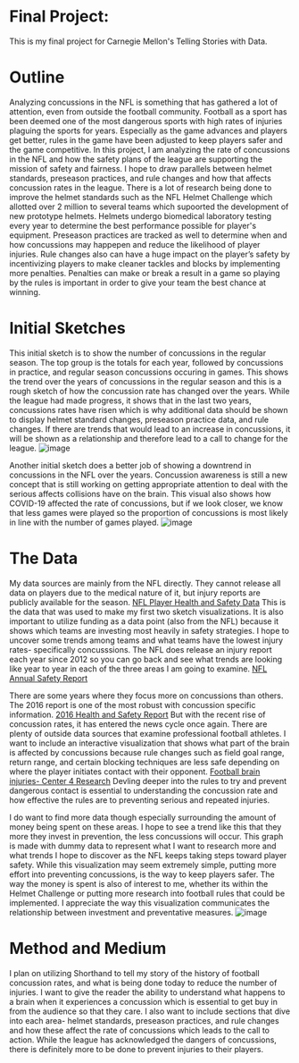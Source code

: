 # Final Project: 
This is my final project for Carnegie Mellon's Telling Stories with Data.
# Outline
  Analyzing concussions in the NFL is something that has gathered a lot of attention, even from outside the football community. Football as a sport has been deemed one of the most dangerous sports with high rates of injuries plaguing the sports for years. Especially as the game advances and players get better, rules in the game have been adjusted to keep players safer and the game competitive. In this project, I am analyzing the rate of concussions in the NFL and how the safety plans of the league are supporting the mission of safety and fairness. I hope to draw parallels between helmet standards, preseason practices, and rule changes and how that affects concussion rates in the league. There is a lot of research being done to improve the helmet standards such as the NFL Helmet Challenge which allotted over 2 million to several teams which supoorted the development of new prototype helmets. Helmets undergo biomedical laboratory testing every year to determine the best performance possible for player's equipment. Preseason practices are tracked as well to determine when and how concussions may happepen and reduce the likelihood of player injuries. Rule changes also can have a huge impact on the player’s safety by incentivizing players to make cleaner tackles and blocks by implementing more penalties. Penalties can make or break a result in a game so playing by the rules is important in order to give your team the best chance at winning.  
# Initial Sketches
  This initial sketch is to show the number of concussions in the regular season. The top group is the totals for each year, followed by concussions in practice, and regular season concussions occuring in games. This shows the trend over the years of concussions in the regular season and this is a rough sketch of how the concussion rate has changed over the years. While the league had made progress, it shows that in the last two years, concussions rates have risen which is why additional data should be shown to display helmet standard changes, preseason practice data, and rule changes. If there are trends that would lead to an increase in concussions, it will be shown as a relationship and therefore lead to a call to change for the league.
  ![image](https://user-images.githubusercontent.com/116730721/218504121-fe2220d6-8df5-4356-bbbe-5e002c8d0fe1.png)
  
  Another initial sketch does a better job of showing a downtrend in concussions in the NFL over the years. Concussion awareness is still a new concept that is still working on getting appropriate attention to deal with the serious affects collisions have on the brain. This visual also shows how COVID-19 affected the rate of concussions, but if we look closer, we know that less games were played so the proportion of concussions is most likely in line with the number of games played. 
  ![image](https://user-images.githubusercontent.com/116730721/218610624-a2aa00b9-4215-4544-ac44-85c2b8fa2108.png)


# The Data
  My data sources are mainly from the NFL directly. They cannot release all data on players due to the medical nature of it, but injury reports are publicly available for the season. [NFL Player Health and Safety Data](https://www.nfl.com/playerhealthandsafety/health-and-wellness/injury-data/injury-data) This is the data that was used to make my first two sketch visualizations. 
  It is also important to utilize funding as a data point (also from the NFL) because it shows which teams are investing most heavily in safety strategies. I hope to uncover some trends among teams and what teams have the lowest injury rates- specifically concusssions. The NFL does release an injury report each year since 2012 so you can go back and see what trends are looking like year to year in each of the three areas I am going to examine. [NFL Annual Safety Report](https://annualreport.playsmartplaysafe.com/)
  
  There are some years where they focus more on concussions than others. The 2016 report is one of the most robust with concussion specific information. [2016 Health and Safety Report](https://static.www.nfl.com/image/upload/v1597323229/league/odido2a0jik6eu9kgzyu.pdf)
  But with the recent rise of concussion rates, it has entered the news cycle once again. There are plenty of outside data sources that examine professional football athletes. I want to include an interactive visualization that shows what part of the brain is affected by concussions because rule changes such as field goal range, return range, and certain blocking techniques are less safe depending on where the player initiates contact with their opponent. [Football brain injuries- Center 4 Research](https://www.center4research.org/football-brain-injuries-need-know/) Devling deeper into the rules to try and prevent dangerous contact is essential to understanding the concussion rate and how effective the rules are to preventing serious and repeated injuries. 

I do want to find more data though especially surrounding the amount of money being spent on these areas. I hope to see a trend like this that they more they invest in prevention, the less concussions will occur. This graph is made with dummy data to represent what I want to research more and what trends I hope to discover as the NFL keeps taking steps toward player safety. While this visualization may seem extremely simple, putting more effort into preventing concussions, is the way to keep players safer. The way the money is spent is also of interest to me, whether its within the Helmet Challenge or putting more research into football rules that could be implemented. I appreciate the way this visualization communicates the relationship between investment and preventative measures. 
![image](https://user-images.githubusercontent.com/116730721/218613645-500af94b-182c-4a1c-8842-ec7c540f6502.png)
  
# Method and Medium
  I plan on utilizing Shorthand to tell my story of the history of football concussion rates, and what is being done today to reduce the number of injuries. I want to give the reader the ability to understand what happens to a brain when it experiences a concussion which is essential to get buy in from the audience so that they care. I also want to include sections that dive into each area- helmet standards, preseason practices, and rule changes and how these affect the rate of concussions which leads to the call to action. While the league has acknowledged the dangers of concussions, there is definitely more to be done to prevent injuries to their players. 
